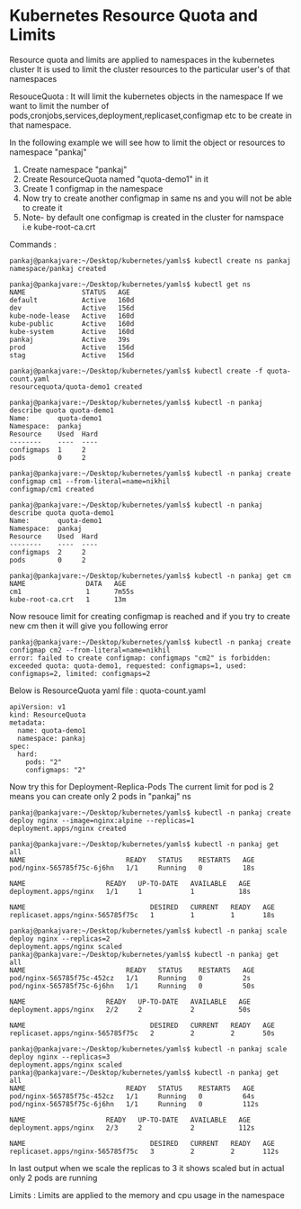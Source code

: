 # Kubernetes Resource Quota and Limits

Resource quota and limits are applied to namespaces in the kubernetes cluster
It is used to limit the cluster resources to the particular user's of that namespaces

ResouceQuota : It will limit the kubernetes objects in the namespace
If we want to limit the number of pods,cronjobs,services,deployment,replicaset,configmap etc to be create in that namespace.

In the following example we will see how to limit the object or resources to namespace "pankaj" 
1. Create namespace "pankaj"
2. Create ResourceQuota named "quota-demo1" in it
3. Create 1 configmap in the namespace
4. Now try to create another configmap in same ns and you will not be able to create it
5. Note- by default one configmap is created in the cluster for namspace i.e kube-root-ca.crt

Commands :
```console
pankaj@pankajvare:~/Desktop/kubernetes/yamls$ kubectl create ns pankaj
namespace/pankaj created

pankaj@pankajvare:~/Desktop/kubernetes/yamls$ kubectl get ns
NAME              STATUS   AGE
default           Active   160d
dev               Active   156d
kube-node-lease   Active   160d
kube-public       Active   160d
kube-system       Active   160d
pankaj            Active   39s
prod              Active   156d
stag              Active   156d

pankaj@pankajvare:~/Desktop/kubernetes/yamls$ kubectl create -f quota-count.yaml
resourcequota/quota-demo1 created

pankaj@pankajvare:~/Desktop/kubernetes/yamls$ kubectl -n pankaj describe quota quota-demo1
Name:       quota-demo1
Namespace:  pankaj
Resource    Used  Hard
--------    ----  ----
configmaps  1     2
pods        0     2

pankaj@pankajvare:~/Desktop/kubernetes/yamls$ kubectl -n pankaj create configmap cm1 --from-literal=name=nikhil
configmap/cm1 created

pankaj@pankajvare:~/Desktop/kubernetes/yamls$ kubectl -n pankaj describe quota quota-demo1
Name:       quota-demo1
Namespace:  pankaj
Resource    Used  Hard
--------    ----  ----
configmaps  2     2
pods        0     2

pankaj@pankajvare:~/Desktop/kubernetes/yamls$ kubectl -n pankaj get cm
NAME               DATA   AGE
cm1                1      7m55s
kube-root-ca.crt   1      13m
``` 
Now resouce limit for creating configmap is reached and if you try to create new cm then it will give you following error
```console
pankaj@pankajvare:~/Desktop/kubernetes/yamls$ kubectl -n pankaj create configmap cm2 --from-literal=name=nikhil
error: failed to create configmap: configmaps "cm2" is forbidden: exceeded quota: quota-demo1, requested: configmaps=1, used: configmaps=2, limited: configmaps=2
```

Below is ResourceQuota yaml file : quota-count.yaml
```console
apiVersion: v1
kind: ResourceQuota
metadata:
  name: quota-demo1
  namespace: pankaj
spec:
  hard:
    pods: "2"
    configmaps: "2"
```

Now try this for Deployment-Replica-Pods
The current limit for pod is 2 means you can create only 2 pods in "pankaj" ns
```console
pankaj@pankajvare:~/Desktop/kubernetes/yamls$ kubectl -n pankaj create deploy nginx --image=nginx:alpine --replicas=1
deployment.apps/nginx created

pankaj@pankajvare:~/Desktop/kubernetes/yamls$ kubectl -n pankaj get all 
NAME                         READY   STATUS    RESTARTS   AGE
pod/nginx-565785f75c-6j6hn   1/1     Running   0          18s

NAME                    READY   UP-TO-DATE   AVAILABLE   AGE
deployment.apps/nginx   1/1     1            1           18s

NAME                               DESIRED   CURRENT   READY   AGE
replicaset.apps/nginx-565785f75c   1         1         1       18s

pankaj@pankajvare:~/Desktop/kubernetes/yamls$ kubectl -n pankaj scale deploy nginx --replicas=2
deployment.apps/nginx scaled
pankaj@pankajvare:~/Desktop/kubernetes/yamls$ kubectl -n pankaj get all 
NAME                         READY   STATUS    RESTARTS   AGE
pod/nginx-565785f75c-452cz   1/1     Running   0          2s
pod/nginx-565785f75c-6j6hn   1/1     Running   0          50s

NAME                    READY   UP-TO-DATE   AVAILABLE   AGE
deployment.apps/nginx   2/2     2            2           50s

NAME                               DESIRED   CURRENT   READY   AGE
replicaset.apps/nginx-565785f75c   2         2         2       50s

pankaj@pankajvare:~/Desktop/kubernetes/yamls$ kubectl -n pankaj scale deploy nginx --replicas=3
deployment.apps/nginx scaled
pankaj@pankajvare:~/Desktop/kubernetes/yamls$ kubectl -n pankaj get all 
NAME                         READY   STATUS    RESTARTS   AGE
pod/nginx-565785f75c-452cz   1/1     Running   0          64s
pod/nginx-565785f75c-6j6hn   1/1     Running   0          112s

NAME                    READY   UP-TO-DATE   AVAILABLE   AGE
deployment.apps/nginx   2/3     2            2           112s

NAME                               DESIRED   CURRENT   READY   AGE
replicaset.apps/nginx-565785f75c   3         2         2       112s
```

In last output when we scale the replicas to 3 it shows scaled but in actual only 2 pods are running



Limits :
Limits are applied to the memory and cpu usage in the namespace

